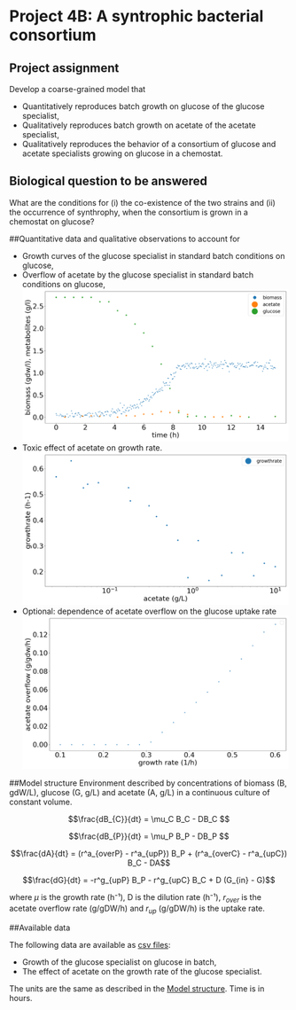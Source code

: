 # Project 4B: A syntrophic bacterial consortium
## Project assignment
Develop a coarse-grained model that

 - Quantitatively reproduces batch growth on glucose of the glucose specialist,
 - Qualitatively reproduces batch growth on acetate of the acetate specialist,
 - Qualitatively reproduces the behavior of a consortium of glucose and acetate specialists growing on glucose in a chemostat.
 
## Biological question to be answered
What are the conditions for (i) the co-existence of the two strains and (ii) the occurrence of synthrophy, when the consortium is grown in a chemostat on glucose?

##Quantitative data and qualitative observations to account for

 - Growth curves of the glucose specialist in standard batch conditions on glucose,
 - Overflow of acetate by the glucose specialist in standard batch conditions on glucose,
 ![](../../assets/images/project4/glucose.png)
 - Toxic effect of acetate on growth rate.
 ![](../../assets/images/project4/acetate_growthrate.png)
 - Optional: dependence of acetate overflow on the glucose uptake rate 
 ![](../../assets/images/project4/overlow_growth_rate.png)
 
##Model structure
Environment described by concentrations of biomass (B, gdW/L), glucose (G, g/L) and acetate (A, g/L) in a continuous culture of constant volume.

$$\frac{dB_{C}}{dt} = \mu_C B_C - DB_C $$

$$\frac{dB_{P}}{dt} = \mu_P B_P - DB_P $$

$$\frac{dA}{dt} = (r^a_{overP} - r^a_{upP}) B_P + (r^a_{overC} - r^a_{upC}) B_C - DA$$

$$\frac{dG}{dt} = -r^g_{upP} B_P - r^g_{upC} B_C + D (G_{in} - G)$$

where $\mu$ is the growth rate (h⁻¹), D is the dilution rate (h⁻¹), $r_{over}$ is the acetate overflow rate (g/gDW/h) and $r_{up}$ (g/gDW/h) is the uptake rate. 

##Available data

The following data are available as [csv files](https://www.dropbox.com/sh/ojqkl4yvtc7m2ee/AADHj8WDWm7JfglG_ejSHFzva?dl=0):
 
 - Growth of the glucose specialist on glucose in batch,
 - The effect of acetate on the growth rate of the glucose specialist.
 
The units are the same as described in the [Model structure](#model-structure). Time is in hours.

 


 
    
 
 
 
